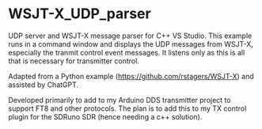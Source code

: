 # WSJT-X_UDP_parser
UDP server and WSJT-X message parser for C++ VS Studio. This example runs in a command window
 and displays the UDP messages from WSJT-X, especially the tranmit control event messages. It 
 listens only as this is all that is necessary for transmitter control.

Adapted from a Python example (https://github.com/rstagers/WSJT-X) and assisted by ChatGPT.

Developed primarily to add to my Arduino DDS transmitter project to support FT8 and other protocols.
The plan is to add this to my TX control plugin for the SDRuno SDR (hence needing a c++ solution).
